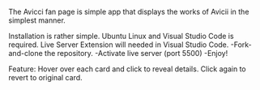 The Avicci fan page is simple app that displays the works of Avicii in the simplest manner.

Installation is rather simple. Ubuntu Linux and Visual Studio Code is required. 
Live Server Extension will needed in Visual Studio Code.
-Fork-and-clone the repository.
-Activate live server (port 5500)
-Enjoy!

Feature: Hover over each card and click to reveal details. Click again to revert to original card.
